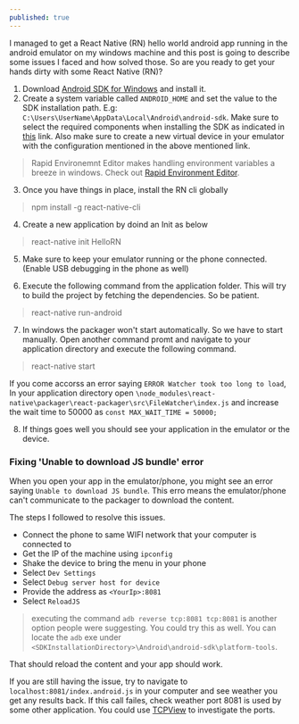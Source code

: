 ```yaml
---
published: true
---
```



I managed to get a React Native (RN) hello world android app running in the android emulator on my windows machine and this post is going to describe some issues I faced and how solved those. So are you ready to get your hands dirty with some React Native (RN)?

1. Download [Android SDK for Windows](http://developer.android.com/sdk/index.html#Other) and install it.
2. Create a system variable called `ANDROID_HOME` and set the value to the SDK installation path. E.g: `C:\Users\UserName\AppData\Local\Android\android-sdk`. 
Make sure to select the required components when installing the SDK as indicated in [this](https://facebook.github.io/react-native/docs/android-setup.html) link. Also make sure to create a new virtual device in your emulator with the configuration mentioned in the above mentioned link. 

>Rapid Environemnt Editor makes handling environment variables a breeze in windows. Check out [Rapid Environment Editor](http://www.rapidee.com/en/about).

3. Once you have things in place, install the RN cli globally
> npm install -g react-native-cli

4. Create a new application by doind an Init as below
> react-native init HelloRN

5. Make sure to keep your emulator running or the phone connected. (Enable USB debugging in the phone as well)

6. Execute the following command from the application folder. This will try to build the project by fetching the dependencies. So be patient.
> react-native run-android

7. In windows the packager won't start automatically. So we have to start manually. Open another command promt and navigate to your application directory and execute the following command.
> react-native start

If you come accorss an error saying `ERROR Watcher took too long to load`, In your application directory open `\node_modules\react-native\packager\react-packager\src\FileWatcher\index.js` and increase the wait time to 50000 as `const MAX_WAIT_TIME = 50000;`

8. If things goes well you should see your application in the emulator or the device.

### Fixing 'Unable to download JS bundle' error 
When you open your app in the emulator/phone, you might see an error saying `Unable to download JS bundle`. This erro means the emulator/phone can't communicate to the packager to download the content.

The steps I followed to resolve this issues.
- Connect the phone to same WIFI network that your computer is connected to
- Get the IP of the machine using `ipconfig`
- Shake the device to bring the menu in your phone 
- Select `Dev Settings`
- Select `Debug server host for device`
- Provide the address as `<YourIp>:8081`
- Select `ReloadJS`

> executing the command `adb reverse tcp:8081 tcp:8081` is another option people were suggesting. You could try this as well. You can locate the `adb` exe under `<SDKInstallationDirectory>\Android\android-sdk\platform-tools`.

That should reload the content and your app should work.

If you are still having the issue, try to navigate to `localhost:8081/index.android.js` in your computer and see weather you get any results back. If this call failes, check weather port 8081 is used by some other application. You could use [TCPView](https://technet.microsoft.com/en-us/sysinternals/tcpview.aspx) to investigate the ports.
